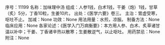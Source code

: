 序号：11199
名称：加味理中汤
组成：人参1钱，白术1钱，干姜（炮）1钱，甘草（炙）5分，丁香10粒，生姜10片。
出处：《医学六要》卷三。
主治：胃虚受寒，呕吐不止。
加减：None
功效：None
用法用量：水煎，凉服。
制备方法：None
临床应用：None
各家论述：《医学入门万病衡要》：本方用人参、白术、炙草诸甘温以补中；干姜、丁香诸辛热以散寒；生姜散逆气，以止呕吐。
用药禁忌：None
附注：None
